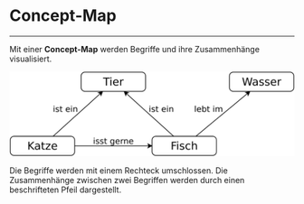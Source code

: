 # Concept-Map
---

Mit einer **Concept-Map** werden Begriffe und ihre Zusammenhänge visualisiert.

![Beispiel einer Concept-Map](./concept-map.svg)

Die Begriffe werden mit einem Rechteck umschlossen. Die Zusammenhänge zwischen zwei Begriffen werden durch einen beschrifteten Pfeil dargestellt.
